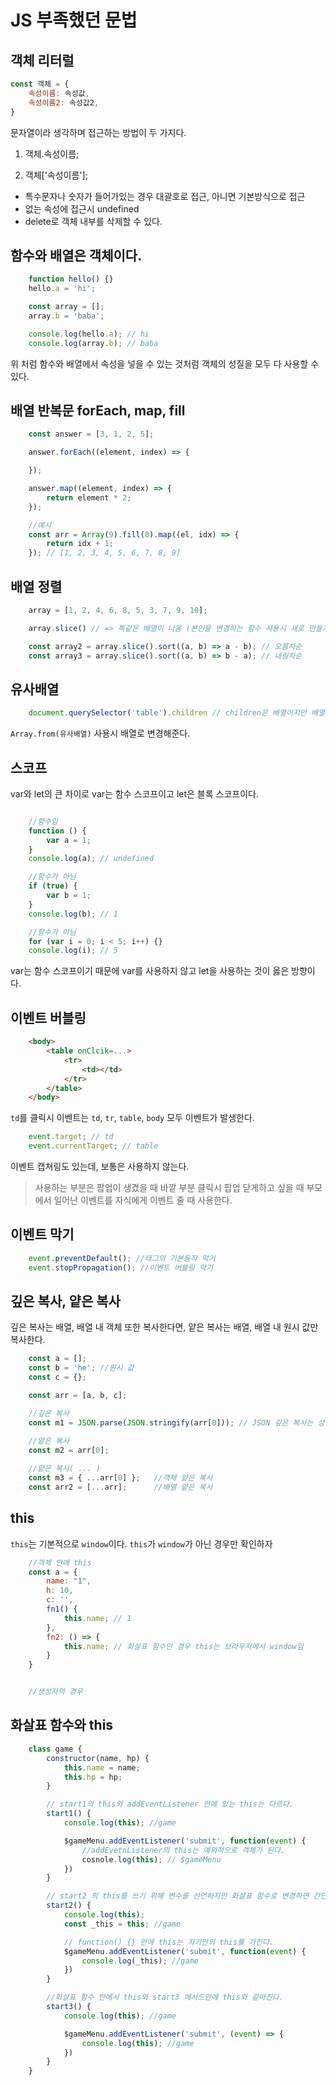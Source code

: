 # JS 부족했던 문법

## 객체 리터럴

```Javascript
const 객체 = {
    속성이름: 속성값,
    속성이름2: 속성값2,
}
```

문자열이라 생각하며 접근하는 방법이 두 가지다.

1. 객체.속성이름;

2. 객체['속성이름'];
   
* 특수문자나 숫자가 들어가있는 경우 대괄호로 접근, 아니면 기본방식으로 접근
* 없는 속성에 접근시 undefined
* delete로 객체 내부를 삭제할 수 있다.

## 함수와 배열은 객체이다.

```Javascript
    function hello() {}
    hello.a = 'hi';

    const array = [];
    array.b = 'baba';

    console.log(hello.a); // hi
    console.log(array.b); // baba
```

위 처럼 함수와 배열에서 속성을 넣을 수 있는 것처럼 객체의 성질을 모두 다 사용할 수 있다.


## 배열 반복문 forEach, map, fill

```Javascript
    const answer = [3, 1, 2, 5];

    answer.forEach((element, index) => {

    });

    answer.map((element, index) => {
        return element * 2;
    });

    //예시
    const arr = Array(9).fill(0).map((el, idx) => {
        return idx + 1;
    }); // [1, 2, 3, 4, 5, 6, 7, 8, 9]
```

## 배열 정렬

```Javascript
    array = [1, 2, 4, 6, 8, 5, 3, 7, 9, 10];

    array.slice() // => 똑같은 배열이 나옴 (본인을 변경하는 함수 사용시 새로 만들기 편함)

    const array2 = array.slice().sort((a, b) => a - b); // 오름차순
    const array3 = array.slice().sort((a, b) => b - a); // 내림차순
```

## 유사배열

```Javascript
    document.querySelector('table').children // children은 배열이지만 배열이 아니다.
```
`Array.from(유사배열)` 사용시 배열로 변경해준다.


## 스코프

var와 let의 큰 차이로 var는 함수 스코프이고 let은 블록 스코프이다.

```Javascript

    //함수임
    function () {
        var a = 1;
    }
    console.log(a); // undefined

    //함수가 아님
    if (true) {
        var b = 1;
    }
    console.log(b); // 1

    //함수가 아님
    for (var i = 0; i < 5; i++) {}
    console.log(i); // 5
```

var는 함수 스코프이기 때문에 var를 사용하지 않고 let을 사용하는 것이 옳은 방향이다.

## 이벤트 버블링
```HTML
    <body>
        <table onClcik=...>
            <tr>
                <td></td>
            </tr>
        </table>
    </body>
```
`td`를 클릭시 이벤트는 `td`, `tr`, `table`, `body` 모두 이벤트가 발생한다. 

```Javascript
    event.target; // td
    event.currentTarget; // table
```
이벤트 캡쳐링도 있는데, 보통은 사용하지 않는다.

>사용하는 부분은 팝업이 생겼을 때 바깥 부분 클릭시 팝업 닫게하고 싶을 때 부모에서 일어난 이벤트를 자식에게 이벤트 줄 때 사용한다.
## 이벤트 막기

```Javascript
    event.preventDefault(); //태그의 기본동작 막기
    event.stopPropagation(); //이벤트 버블링 막기
```


## 깊은 복사, 얕은 복사

깊은 복사는 배열, 배열 내 객체 또한 복사한다면, 얕은 복사는 배열, 배열 내 원시 값만 복사한다.

```Javascript
    const a = [];
    const b = 'he'; //원시 값
    const c = {};

    const arr = [a, b, c];

    //깊은 복사
    const m1 = JSON.parse(JSON.stringify(arr[0])); // JSON 깊은 복사는 성능 안좋음

    //얕은 복사
    const m2 = arr[0];
    
    //얕은 복사( ... )
    const m3 = { ...arr[0] };   //객체 얕은 복사
    const arr2 = [...arr];      //배열 얕은 복사
```

## this


`this`는 기본적으로 `window`이다. `this`가 `window`가 아닌 경우만 확인하자

```Javascript
    //객체 안에 this
    const a = {
        name: "1",
        h: 10,
        c: '',
        fn1() {
            this.name; // 1
        },
        fn2: () => {
            this.name; // 화살표 함수인 경우 this는 브라우저에서 window임
        }
    }


    //생성자의 경우

```

## 화살표 함수와 this

```Javascript
    class game {
        constructor(name, hp) {
            this.name = name;
            this.hp = hp;
        }

        // start1의 this와 addEventListener 안에 있는 this는 다르다.
        start1() {
            console.log(this); //game

            $gameMenu.addEventListener('submit', function(event) {
                //addEvetnListener의 this는 예외적으로 객체가 된다. 
                cosnole.log(this); // $gameMenu
            })
        }

        // start2 의 this를 쓰기 위해 변수를 선언하지만 화살표 함수로 변경하면 간단해진다.
        start2() {
            console.log(this);
            const _this = this; //game

            // function() {} 안에 this는 자기만의 this를 가진다.
            $gameMenu.addEventListener('submit', function(event) {
                console.log(_this); //game
            })
        }

        //화살표 함수 안에서 this와 start3 메서드안에 this와 같아진다.
        start3() {
            console.log(this); //game

            $gameMenu.addEventListener('submit', (event) => {
                console.log(this); //game
            })
        }
    }
```